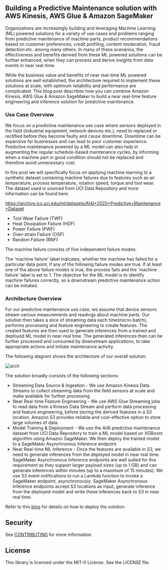 ## Building a Predictive Maintenance solution with AWS Kinesis, AWS Glue & Amazon SageMaker

Organizations are increasingly building and leveraging Machine Learning (ML) powered solutions for a variety of use cases and problems ranging from predictive maintenance of machine parts, product recommendations based on customer preferences, credit profiling, content moderation, fraud detection etc. among many others. In many of these scenarios, the effectiveness and benefits derived from these ML powered solutions can be further enhanced, when they can process and derive insights from data events in near real-time. 

While the business value and benefits of near real-time ML powered solutions are well established, the architecture required to implement these solutions at scale, with optimum reliability and performance are complicated. This blog post describes how you can combine Amazon Kinesis, AWS Glue & Amazon SageMaker to build a near real-time feature engineering and inference solution for predictive maintenance.

### Use Case Overview

We focus on a predictive maintenance use case where sensors deployed in the field (industrial equipment, network devices etc.), need to replaced or rectified before they become faulty and cause downtime. Downtime can be expensive for businesses and can lead to poor customer experience. Predictive maintenance powered by a ML model can also help in augmenting the regular schedule-based maintenance cycles, by informing when a machine part in good condition should not be replaced and therefore avoid unnecessary cost.

In this post we will specifically focus on applying machine learning to a synthetic dataset containing machine failures due to features such as air temperature, process temperature, rotation speed, torque and tool wear. The dataset used is sourced from UCI Data Repository and more information can be found here: 

https://archive.ics.uci.edu/ml/datasets/AI4I+2020+Predictive+Maintenance+Dataset


-	Tool Wear Failure (TWF)
-	Heat Dissipation Failure (HDF)
-	Power Failure (PWF)
-	Over-strain Failure (OSF)
-	Random Failure (RNF) 

The machine failure consists of five independent failure modes:

The 'machine failure' label indicates, whether the machine has failed for a particular data point, if any of the following failure modes are true. If at least one of the above failure modes is true, the process fails and the 'machine failure' label is set to 1. The objective for the ML model is to identify machine failures correctly, so a downstream predictive maintenance action can be initiated.

### Architecture Overview

For our predictive maintenance use case, we assume that device sensors stream various measurements and readings about machine parts. Our solution then takes a slice of streaming data each time(micro-batch), performs processing and feature engineering to create features. The created features are then used to generate inferences from a trained and deployed ML model in near-real time. The generated inferences then can be further processed and consumed by downstream applications, to take appropriate actions and initiate maintenance activity.

The following diagram shows the architecture of our overall solution.

![arch](https://github.com/aws-samples/amazon-sagemaker-predictive-maintenance/blob/94ea3a0bc82ff52423897454f1c36c8a3e961ae7/images/NRT%20ML%20Inference%20Reference%20Arch.png)

The solution broadly consists of the following sections:

-	Streaming Data Source & Ingestion - We use Amazon Kinesis Data Streams to collect streaming data from the field sensors at scale and make available for further processing
-	Near Real-time Feature Engineering - We use AWS Glue Streaming jobs to read data from a Kinesis Data Stream and perform data processing and feature engineering, before storing the derived features in a S3 location. Amazon S3 provides reliable and cost-effective option to store large volumes of data. 
-	Model Training & Deployment - We use the AI4I predictive maintenance dataset from UCI Data Repository to train a ML model based on XGBoost algorithm using Amazon SageMaker. We then deploy the trained model to a SageMaker Asynchronous Inference endpoint.
-	Near Real-time ML Inference - Once the features are available in S3, we need to generate inferences from the deployed model in near real time. SageMaker Asynchronous Inference endpoints are well suited for this requirement as they support larger payload sizes (up to 1 GB) and can generate inferences within minutes (up to a maximum of 15 minutes). We use S3 event notifications to run a Lambda function to invoke a SageMaker endpoint, asynchronously. SageMaker Asynchronous Inference endpoints accept S3 locations as input, generate inference from the deployed model and write these inferences back to S3 in near real time.

Refer to this [blog](
https://aws.amazon.com/blogs/machine-learning/build-a-predictive-maintenance-solution-with-amazon-kinesis-aws-glue-and-amazon-sagemaker/) for details on how to deploy the solution.

## Security

See [CONTRIBUTING](CONTRIBUTING.md#security-issue-notifications) for more information.

## License

This library is licensed under the MIT-0 License. See the LICENSE file.

